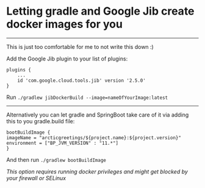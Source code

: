 # Letting gradle and Google Jib create docker images for you

---

This is just too comfortable for me to not write this down :)

Add the Google Jib plugin to your list of plugins:

```
plugins { 
    ...
    id 'com.google.cloud.tools.jib' version '2.5.0'
}
```

Run `./gradlew jibDockerBuild --image=nameOfYourImage:latest`

---

Alternatively you can let gradle and SpringBoot take care of it via adding this to you gradle.build file:

```
bootBuildImage {
imageName = "arcticgreetings/${project.name}:${project.version}"
environment = ["BP_JVM_VERSION" : "11.*"]
}
```

And then run `./gradlew bootBuildImage`

*This option requires running docker privileges and might get blocked by your firewall or SELinux*
